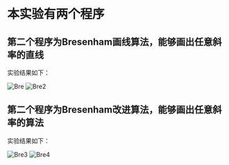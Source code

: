 # 本实验有两个程序 
## 第二个程序为Bresenham画线算法，能够画出任意斜率的直线
实验结果如下：

![Bre](https://user-images.githubusercontent.com/87750093/174419950-72177f00-8dff-4590-9fc6-677a63c2ddac.png)
![Bre2](https://user-images.githubusercontent.com/87750093/174419952-9e9470ac-3c54-47f0-a07a-740be0c30275.png)

## 第二个程序为Bresenham改进算法，能够画出任意斜率的算法
实验结果如下：

![Bre3](https://user-images.githubusercontent.com/87750093/174419953-3c4a2057-d096-448e-9044-7ff4bc4ed7fd.png)
![Bre4](https://user-images.githubusercontent.com/87750093/174419957-17b9b6bc-4980-49de-b1c7-1accb2caaa09.png)

